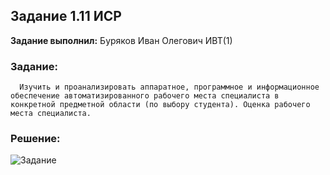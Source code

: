 ## Задание 1.11 ИСР

**Задание выполнил:** Буряков Иван Олегович ИВТ(1)

### Задание: 
      Изучить и проанализировать аппаратное, программное и информационное обеспечение автоматизированного рабочего места специалиста в конкретной предметной области (по выбору студента). Оценка рабочего места специалиста.

### Решение:

![Задание](https://i.imgur.com/qUZYYAV.png)
